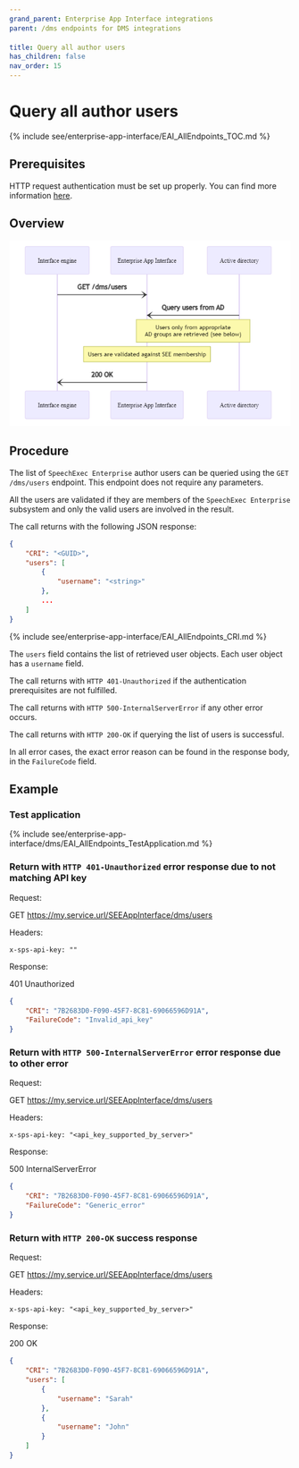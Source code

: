```yaml
---
grand_parent: Enterprise App Interface integrations
parent: /dms endpoints for DMS integrations

title: Query all author users
has_children: false
nav_order: 15
---
```


# Query all author users
{% include see/enterprise-app-interface/EAI_AllEndpoints_TOC.md %}

## Prerequisites

HTTP request authentication must be set up properly.
You can find more information [here](./10_DmsAuthentication.md).

## Overview

![/dms/users workflow overview](static/images/diagrams/EAI_DMS_GetUsers.png)

## Procedure

The list of `SpeechExec Enterprise` author users can be queried using the `GET /dms/users` endpoint. This endpoint does not require any parameters.

All the users are validated if they are members of the `SpeechExec Enterprise` subsystem and only the valid users are involved in the result.

The call returns with the following JSON response:

``` json	
{
    "CRI": "<GUID>",
    "users": [
        {
            "username": "<string>"
        },
        ...
    ]
}
```

{% include see/enterprise-app-interface/EAI_AllEndpoints_CRI.md %}

The `users` field contains the list of retrieved user objects. Each user object has a `username` field.

The call returns with `HTTP 401-Unauthorized` if the authentication prerequisites are not fulfilled.

The call returns with `HTTP 500-InternalServerError` if any other error occurs.

The call returns with `HTTP 200-OK` if querying the list of users is successful.

In all error cases, the exact error reason can be found in the response body, in the `FailureCode` field.

## Example

### Test application
{% include see/enterprise-app-interface/dms/EAI_AllEndpoints_TestApplication.md %}

### Return with `HTTP 401-Unauthorized` error response due to not matching API key

Request:

GET https://my.service.url/SEEAppInterface/dms/users

Headers:
```
x-sps-api-key: ""
```

Response:

401 Unauthorized
``` json
{
    "CRI": "7B2683D0-F090-45F7-8C81-69066596D91A",
    "FailureCode": "Invalid_api_key"
}
```

### Return with `HTTP 500-InternalServerError` error response due to other error

Request:

GET https://my.service.url/SEEAppInterface/dms/users

Headers:
```
x-sps-api-key: "<api_key_supported_by_server>"
```

Response:

500 InternalServerError
``` json
{
    "CRI": "7B2683D0-F090-45F7-8C81-69066596D91A",
    "FailureCode": "Generic_error"
}
```

### Return with `HTTP 200-OK` success response

Request:

GET https://my.service.url/SEEAppInterface/dms/users

Headers:
```
x-sps-api-key: "<api_key_supported_by_server>"
```

Response:

200 OK
``` json
{
    "CRI": "7B2683D0-F090-45F7-8C81-69066596D91A",
    "users": [
        {
            "username": "Sarah"
        },
        {
            "username": "John"
        }
    ]
}
```
